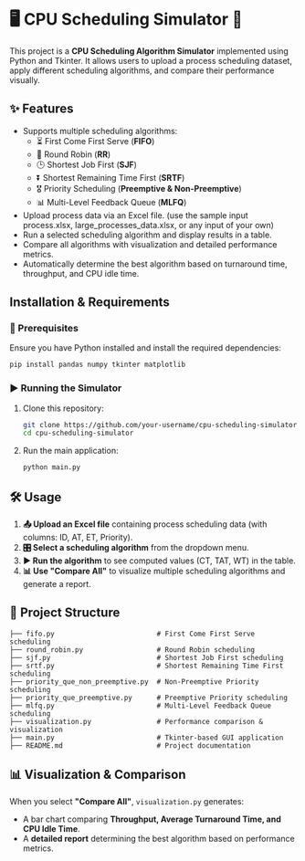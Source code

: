 # 🖥️ CPU Scheduling Simulator 🚀

This project is a **CPU Scheduling Algorithm Simulator** implemented using Python and Tkinter. It allows users to upload a process scheduling dataset, apply different scheduling algorithms, and compare their performance visually.

## ✨ Features
- Supports multiple scheduling algorithms:
  - ⏳ First Come First Serve (**FIFO**)
  - 🔄 Round Robin (**RR**)
  - 🕒 Shortest Job First (**SJF**)
  - ⏬ Shortest Remaining Time First (**SRTF**)
  - 🎖️ Priority Scheduling (**Preemptive & Non-Preemptive**)
  - 📊 Multi-Level Feedback Queue (**MLFQ**)
- Upload process data via an Excel file. (use the sample input process.xlsx, large_processes_data.xlsx, or any input of your own)
- Run a selected scheduling algorithm and display results in a table.
- Compare all algorithms with visualization and detailed performance metrics.
- Automatically determine the best algorithm based on turnaround time, throughput, and CPU idle time.

## Installation & Requirements
### 📌 Prerequisites
Ensure you have Python installed and install the required dependencies:
```bash
pip install pandas numpy tkinter matplotlib
```

### ▶️ Running the Simulator
1. Clone this repository:
   ```bash
   git clone https://github.com/your-username/cpu-scheduling-simulator.git
   cd cpu-scheduling-simulator
   ```
2. Run the main application:
   ```bash
   python main.py
   ```

## 🛠️ Usage
1. **📤 Upload an Excel file** containing process scheduling data (with columns: ID, AT, ET, Priority).
2. **🎛️ Select a scheduling algorithm** from the dropdown menu.
3. **▶️ Run the algorithm** to see computed values (CT, TAT, WT) in the table.
4. **📊 Use "Compare All"** to visualize multiple scheduling algorithms and generate a report.

## 📁 Project Structure
```
├── fifo.py                         # First Come First Serve scheduling
├── round_robin.py                  # Round Robin scheduling
├── sjf.py                          # Shortest Job First scheduling
├── srtf.py                         # Shortest Remaining Time First scheduling
├── priority_que_non_preemptive.py  # Non-Preemptive Priority scheduling
├── priority_que_preemptive.py      # Preemptive Priority scheduling
├── mlfq.py                         # Multi-Level Feedback Queue scheduling
├── visualization.py                # Performance comparison & visualization
├── main.py                         # Tkinter-based GUI application
├── README.md                       # Project documentation
```

## 📊 Visualization & Comparison
When you select **"Compare All"**, `visualization.py` generates:
- A bar chart comparing **Throughput, Average Turnaround Time, and CPU Idle Time**.
- A **detailed report** determining the best algorithm based on performance metrics.
